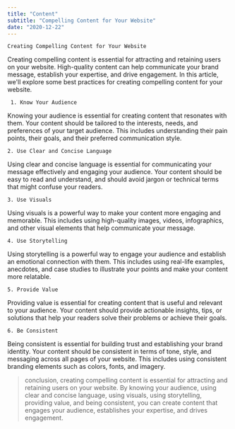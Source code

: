 ```yaml
---
title: "Content"
subtitle: "Compelling Content for Your Website"
date: "2020-12-22"
---
```


~~~
Creating Compelling Content for Your Website
~~~

Creating compelling content is essential for attracting and retaining users on your website. High-quality content can help communicate your brand message, establish your expertise, and drive engagement. In this article, we'll explore some best practices for creating compelling content for your website.

~~~
 1. Know Your Audience
~~~

Knowing your audience is essential for creating content that resonates with them. Your content should be tailored to the interests, needs, and preferences of your target audience. This includes understanding their pain points, their goals, and their preferred communication style.

~~~
2. Use Clear and Concise Language
~~~

Using clear and concise language is essential for communicating your message effectively and engaging your audience. Your content should be easy to read and understand, and should avoid jargon or technical terms that might confuse your readers.

~~~
3. Use Visuals
~~~

Using visuals is a powerful way to make your content more engaging and memorable. This includes using high-quality images, videos, infographics, and other visual elements that help communicate your message.

~~~
4. Use Storytelling
~~~

Using storytelling is a powerful way to engage your audience and establish an emotional connection with them. This includes using real-life examples, anecdotes, and case studies to illustrate your points and make your content more relatable.

~~~
5. Provide Value
~~~

Providing value is essential for creating content that is useful and relevant to your audience. Your content should provide actionable insights, tips, or solutions that help your readers solve their problems or achieve their goals.

~~~
6. Be Consistent
~~~

Being consistent is essential for building trust and establishing your brand identity. Your content should be consistent in terms of tone, style, and messaging across all pages of your website. This includes using consistent branding elements such as colors, fonts, and imagery.

> conclusion, creating compelling content is essential for attracting and retaining users on your website. By knowing your audience, using clear and concise language, using visuals, using storytelling, providing value, and being consistent, you can create content that engages your audience, establishes your expertise, and drives engagement.